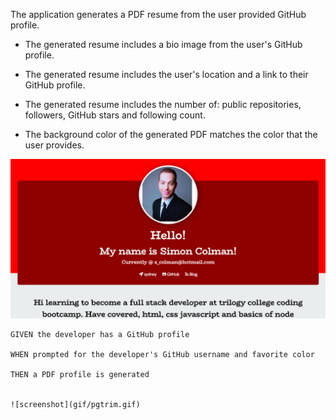 The application generates a PDF resume from the user provided GitHub profile.

* The generated resume includes a bio image from the user's GitHub profile.

* The generated resume includes the user's location and a link to their GitHub profile.

* The generated resume includes the number of: public repositories, followers, GitHub stars and following count.

* The background color of the generated PDF matches the color that the user provides.

![screenshot](https://github.com/SiJBC/profile_generator/blob/master/images/screenshot.png "Screenshot")

```
GIVEN the developer has a GitHub profile

WHEN prompted for the developer's GitHub username and favorite color

THEN a PDF profile is generated


![screenshot](gif/pgtrim.gif)


